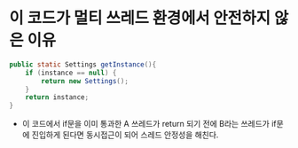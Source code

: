# 이 코드가 멀티 쓰레드 환경에서 안전하지 않은 이유

```java
public static Settings getInstance(){
    if (instance == null) {
        return new Settings();
    }
    return instance;
}
```
- 이 코드에서 if문을 이미 통과한 A 쓰레드가 return 되기 전에 B라는 쓰레드가 if문에 진입하게 된다면 동시접근이 되어 스레드 안정성을 해친다.